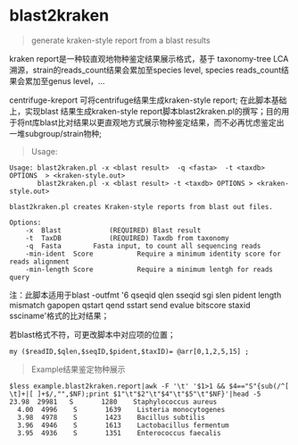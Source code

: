 # blast2kraken
> generate kraken-style report from a blast results

kraken report是一种较直观地物种鉴定结果展示格式，基于 taxonomy-tree LCA溯源，strain的reads_count结果会累加至species level, species reads_count结果会累加至genus level，...

centrifuge-kreport 可将centrifuge结果生成kraken-style report; 在此脚本基础上，实现blast 结果生成kraken-style report脚本blast2kraken.pl的撰写；目的用于将nt库blast比对结果以更直观地方式展示物种鉴定结果，而不必再忧虑鉴定出一堆subgroup/strain物种;

> Usage:
```
Usage: blast2kraken.pl -x <blast result>  -q <fasta>  -t <taxdb> OPTIONS  > <kraken-style.out>
       blast2kraken.pl -x <blast result> -t <taxdb> OPTIONS > <kraken-style.out>

blast2kraken.pl creates Kraken-style reports from blast out files.

Options:
    -x  Blast            (REQUIRED) Blast result
    -t  TaxDB            (REQUIRED) Taxdb from taxonomy
    -q  Fasta		 Fasta input, to count all sequencing reads
    -min-ident  Score           Require a minimum identity score for reads alignment
    -min-length Score           Require a minimum lentgh for reads query
```
注：此脚本适用于blast -outfmt '6 qseqid qlen sseqid sgi slen pident length mismatch gapopen qstart qend sstart send evalue bitscore staxid ssciname'格式的比对结果；

若blast格式不符，可更改脚本中对应项的位置；
```
my ($readID,$qlen,$seqID,$pident,$taxID)= @arr[0,1,2,5,15] ;
```
> Example结果鉴定物种展示
```
$less example.blast2kraken.report|awk -F '\t' '$1>1 && $4=="S"{sub(/^[ \t]+|[ ]+$/,"",$NF);print $1"\t"$2"\t"$4"\t"$5"\t"$NF}'|head -5
23.98  29981   S       1280    Staphylococcus aureus
  4.00  4996    S       1639    Listeria monocytogenes
  3.98  4978    S       1423    Bacillus subtilis
  3.96  4946    S       1613    Lactobacillus fermentum
  3.95  4936    S       1351    Enterococcus faecalis
```
